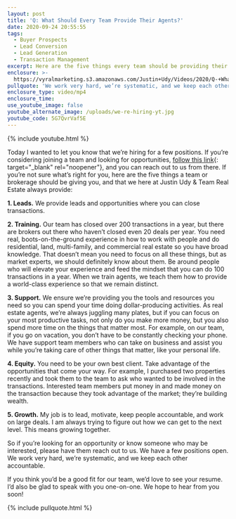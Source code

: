 ```yaml
---
layout: post
title: 'Q: What Should Every Team Provide Their Agents?'
date: 2020-09-24 20:55:55
tags:
  - Buyer Prospects
  - Lead Conversion
  - Lead Generation
  - Transaction Management
excerpt: Here are the five things every team should be providing their agents.
enclosure: >-
  https://vyralmarketing.s3.amazonaws.com/Justin+Udy/Videos/2020/Q-+What+Should+Every+Team+Provide+Their+Agents_.mp4
pullquote: 'We work very hard, we’re systematic, and we keep each other accountable.'
enclosure_type: video/mp4
enclosure_time:
use_youtube_image: false
youtube_alternate_image: /uploads/we-re-hiring-yt.jpg
youtube_code: 5G7QvrVaf5E
---
```


{% include youtube.html %}

Today I wanted to let you know that we’re hiring for a few positions. If you’re considering joining a team and looking for opportunities, [follow this link](https://www.justinudy.com/connect){: target="_blank" rel="noopener"}, and you can reach out to us from there. If you’re not sure what’s right for you, here are the five things a team or brokerage should be giving you, and that we here at Justin Udy & Team Real Estate always provide:

**1\. Leads.** We provide leads and opportunities where you can close transactions.

**2\. Training.** Our team has closed over 200 transactions in a year, but there are brokers out there who haven’t closed even 20 deals per year. You need real, boots-on-the-ground experience in how to work with people and do residential, land, multi-family, and commercial real estate so you have broad knowledge. That doesn’t mean you need to focus on all these things, but as market experts, we should definitely know about them. Be around people who will elevate your experience and feed the mindset that you can do 100 transactions in a year. When we train agents, we teach them how to provide a world-class experience so that we remain distinct.&nbsp;

**3\. Support.** We ensure we’re providing you the tools and resources you need so you can spend your time doing dollar-producing activities. As real estate agents, we’re always juggling many plates, but if you can focus on your most productive tasks, not only do you make more money, but you also spend more time on the things that matter most. For example, on our team, if you go on vacation, you don’t have to be constantly checking your phone. We have support team members who can take on business and assist you while you’re taking care of other things that matter, like your personal life.&nbsp;

**4\. Equity.** You need to be your own best client. Take advantage of the opportunities that come your way. For example, I purchased two properties recently and took them to the team to ask who wanted to be involved in the transactions. Interested team members put money in and made money on the transaction because they took advantage of the market; they’re building wealth.&nbsp;

**5\. Growth.** My job is to lead, motivate, keep people accountable, and work on large deals. I am always trying to figure out how we can get to the next level. This means growing together.&nbsp;

So if you’re looking for an opportunity or know someone who may be interested, please have them reach out to us. We have a few positions open. We work very hard, we’re systematic, and we keep each other accountable.&nbsp;

If you think you’d be a good fit for our team, we’d love to see your resume. I’d also be glad to speak with you one-on-one. We hope to hear from you soon\!

{% include pullquote.html %}